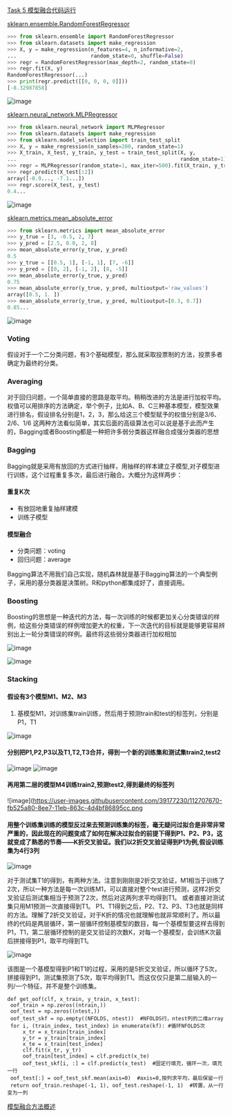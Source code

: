 [Task 5 模型融合代码运行](https://github.com/frankyangdev/aliyun-tianchi-datamining-heartbeatclassification/blob/main/T5%20-%20HeartbeatClassification-Ensambling.ipynb)

[sklearn.ensemble.RandomForestRegressor](https://scikit-learn.org/stable/modules/generated/sklearn.ensemble.RandomForestRegressor.html)

```python
>>> from sklearn.ensemble import RandomForestRegressor
>>> from sklearn.datasets import make_regression
>>> X, y = make_regression(n_features=4, n_informative=2,
...                        random_state=0, shuffle=False)
>>> regr = RandomForestRegressor(max_depth=2, random_state=0)
>>> regr.fit(X, y)
RandomForestRegressor(...)
>>> print(regr.predict([[0, 0, 0, 0]]))
[-8.32987858]

```
![image](https://user-images.githubusercontent.com/39177230/112706453-300de400-8edf-11eb-9306-90200134c5fa.png)


[sklearn.neural_network.MLPRegressor](https://scikit-learn.org/stable/modules/generated/sklearn.neural_network.MLPRegressor.html)

```python
>>> from sklearn.neural_network import MLPRegressor
>>> from sklearn.datasets import make_regression
>>> from sklearn.model_selection import train_test_split
>>> X, y = make_regression(n_samples=200, random_state=1)
>>> X_train, X_test, y_train, y_test = train_test_split(X, y,
...                                                     random_state=1)
>>> regr = MLPRegressor(random_state=1, max_iter=500).fit(X_train, y_train)
>>> regr.predict(X_test[:2])
array([-0.9..., -7.1...])
>>> regr.score(X_test, y_test)
0.4...
```



![image](https://user-images.githubusercontent.com/39177230/112706461-3c923c80-8edf-11eb-8524-6860c8663d5e.png)

[sklearn.metrics.mean_absolute_error](https://scikit-learn.org/stable/modules/generated/sklearn.metrics.mean_absolute_error.html)

```python
>>> from sklearn.metrics import mean_absolute_error
>>> y_true = [3, -0.5, 2, 7]
>>> y_pred = [2.5, 0.0, 2, 8]
>>> mean_absolute_error(y_true, y_pred)
0.5
>>> y_true = [[0.5, 1], [-1, 1], [7, -6]]
>>> y_pred = [[0, 2], [-1, 2], [8, -5]]
>>> mean_absolute_error(y_true, y_pred)
0.75
>>> mean_absolute_error(y_true, y_pred, multioutput='raw_values')
array([0.5, 1. ])
>>> mean_absolute_error(y_true, y_pred, multioutput=[0.3, 0.7])
0.85...
```

![image](https://user-images.githubusercontent.com/39177230/112707558-4750cf80-8ee7-11eb-9dcc-519fe358e3c7.png)

### Voting

假设对于一个二分类问题，有3个基础模型，那么就采取投票制的方法，投票多者确定为最终的分类。

### Averaging

对于回归问题，一个简单直接的思路是取平均。稍稍改进的方法是进行加权平均。权值可以用排序的方法确定，举个例子，比如A、B、C三种基本模型，模型效果进行排名，假设排名分别是1，2，3，那么给这三个模型赋予的权值分别是3/6、2/6、1/6 
这两种方法看似简单，其实后面的高级算法也可以说是基于此而产生的，Bagging或者Boosting都是一种把许多弱分类器这样融合成强分类器的思想

### Bagging

Bagging就是采用有放回的方式进行抽样，用抽样的样本建立子模型,对子模型进行训练，这个过程重复多次，最后进行融合。大概分为这样两步：
#### 重复K次
* 有放回地重复抽样建模
* 训练子模型

#### 模型融合 
* 分类问题：voting
* 回归问题：average

Bagging算法不用我们自己实现，随机森林就是基于Bagging算法的一个典型例子，采用的基分类器是决策树。R和python都集成好了，直接调用。

### Boosting

Boosting的思想是一种迭代的方法，每一次训练的时候都更加关心分类错误的样例，给这些分类错误的样例增加更大的权重，下一次迭代的目标就是能够更容易辨别出上一轮分类错误的样例。最终将这些弱分类器进行加权相加

![image](https://user-images.githubusercontent.com/39177230/112707902-b29ba100-8ee9-11eb-823d-9f5049b34cb1.png)

![image](https://user-images.githubusercontent.com/39177230/112707911-be876300-8ee9-11eb-9ddd-51586baf11a6.png)


### Stacking

#### 假设有3个模型M1、M2、M3
1. 基模型M1，对训练集train训练，然后用于预测train和test的标签列，分别是P1，T1

![image](https://user-images.githubusercontent.com/39177230/112707638-c5ad7180-8ee7-11eb-9698-12aebca0368f.png)

#### 分别把P1,P2,P3以及T1,T2,T3合并，得到一个新的训练集和测试集train2,test2

![image](https://user-images.githubusercontent.com/39177230/112707648-dd84f580-8ee7-11eb-97d6-685f618a2102.png) ![image](https://user-images.githubusercontent.com/39177230/112707652-e675c700-8ee7-11eb-8691-a0850bae3cd2.png)

#### 再用第二层的模型M4训练train2,预测test2,得到最终的标签列
![image](https://user-images.githubusercontent.com/39177230/112707670-fb525a80-8ee7-11eb-863c-4d4bf86895cc.png

#### 用整个训练集训练的模型反过来去预测训练集的标签，毫无疑问过拟合是非常非常严重的，因此现在的问题变成了如何在解决过拟合的前提下得到P1、P2、P3，这就变成了熟悉的节奏——K折交叉验证。我们以2折交叉验证得到P1为例,假设训练集为4行3列

![image](https://user-images.githubusercontent.com/39177230/112707707-2ccb2600-8ee8-11eb-85f5-65b3e3f082b2.png)

对于测试集T1的得到，有两种方法。注意到刚刚是2折交叉验证，M1相当于训练了2次，所以一种方法是每一次训练M1，可以直接对整个test进行预测，这样2折交叉验证后测试集相当于预测了2次，然后对这两列求平均得到T1。
或者直接对测试集只用M1预测一次直接得到T1。
P1、T1得到之后，P2、T2、P3、T3也就是同样的方法。理解了2折交叉验证，对于K折的情况也就理解也就非常顺利了。所以最终的代码是两层循环，第一层循环控制基模型的数目，每一个基模型要这样去得到P1，T1，第二层循环控制的是交叉验证的次数K，对每一个基模型，会训练K次最后拼接得到P1，取平均得到T1。

![image](https://user-images.githubusercontent.com/39177230/112707743-74ea4880-8ee8-11eb-8e8b-ef7de55e3896.png)

该图是一个基模型得到P1和T1的过程，采用的是5折交叉验证，所以循环了5次，拼接得到P1，测试集预测了5次，取平均得到T1。而这仅仅只是第二层输入的一列/一个特征，并不是整个训练集。

```pyhton
def get_oof(clf, x_train, y_train, x_test):
 oof_train = np.zeros((ntrain,))  
 oof_test = np.zeros((ntest,))
 oof_test_skf = np.empty((NFOLDS, ntest))  #NFOLDS行，ntest列的二维array
 for i, (train_index, test_index) in enumerate(kf): #循环NFOLDS次
     x_tr = x_train[train_index]
     y_tr = y_train[train_index]
     x_te = x_train[test_index]
     clf.fit(x_tr, y_tr)
     oof_train[test_index] = clf.predict(x_te)
     oof_test_skf[i, :] = clf.predict(x_test)  #固定行填充，循环一次，填充一行
 oof_test[:] = oof_test_skf.mean(axis=0)  #axis=0,按列求平均，最后保留一行
 return oof_train.reshape(-1, 1), oof_test.reshape(-1, 1)  #转置，从一行变为一列
```








[模型融合方法概述](https://blog.csdn.net/muyimo/article/details/80066449?ops_request_misc=%257B%2522request%255Fid%2522%253A%2522161681205016780269821374%2522%252C%2522scm%2522%253A%252220140713.130102334..%2522%257D&request_id=161681205016780269821374&biz_id=0&utm_medium=distribute.pc_search_result.none-task-blog-2~all~sobaiduend~default-2-80066449.first_rank_v2_pc_rank_v29&utm_term=%E6%A8%A1%E5%9E%8B%E8%9E%8D%E5%90%88%E7%9A%84%E4%B8%89%E7%A7%8D%E6%96%B9%E5%BC%8F&spm=1018.2226.3001.4187)

